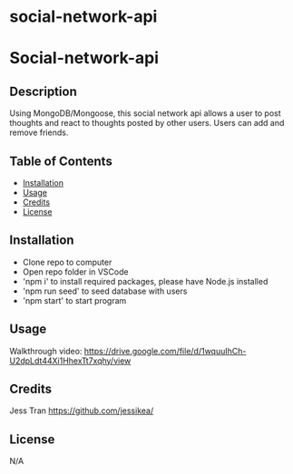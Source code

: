 # social-network-api
# Social-network-api

## Description
Using MongoDB/Mongoose, this social network api allows a user to post thoughts and react to thoughts posted by other users. Users can add and remove friends.


## Table of Contents

- [Installation](#installation)
- [Usage](#usage)
- [Credits](#credits)
- [License](#license)

## Installation
- Clone repo to computer
- Open repo folder in VSCode
- 'npm i' to install required packages, please have Node.js installed
- 'npm run seed' to seed database with users
- 'npm start' to start program

## Usage
Walkthrough video: https://drive.google.com/file/d/1wquuIhCh-U2dpLdt44Xi1HhexTt7xqhy/view


## Credits
Jess Tran https://github.com/jessikea/

## License
N/A
